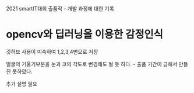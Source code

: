 2021 smartIT대회 출품작 - 개발 과정에 대한 기록

opencv와 딥러닝을 이용한 감정인식
===

깃허브 사용이 미숙하여 1,2,3,4번으로 저장

얼굴의 기울기부분을 눈과 코의 각도로 변경해도 될 듯 하다. - 출품 기간이 급해서 만들진 못하였다.

추가 설명 필요

